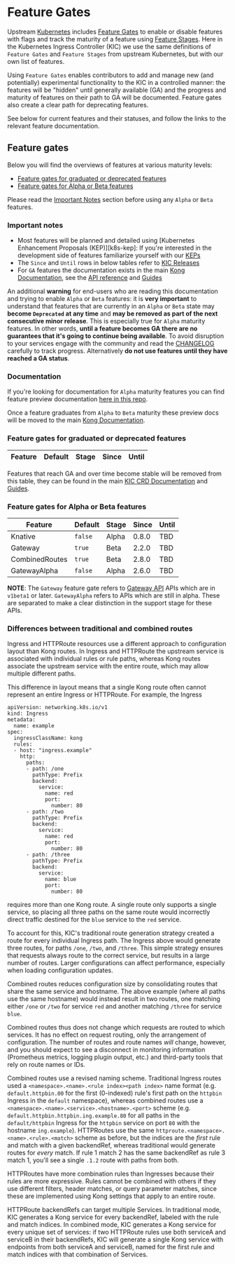 # Feature Gates

Upstream [Kubernetes][k8s] includes [Feature Gates][gates] to enable or disable features with flags and track the maturity of a feature using [Feature Stages][stages]. Here in the Kubernetes Ingress Controller (KIC) we use the same definitions of `Feature Gates` and `Feature Stages` from upstream Kubernetes, but with our own list of features.

Using `Feature Gates` enables contributors to add and manage new (and potentially) experimental functionality to the KIC in a controlled manner: the features will be "hidden" until generally available (GA) and the progress and maturity of features on their path to GA will be documented. Feature gates also create a clear path for deprecating features.

See below for current features and their statuses, and follow the links to the relevant feature documentation.

[k8s]:https://kubernetes.io
[gates]:https://kubernetes.io/docs/reference/command-line-tools-reference/feature-gates/
[stages]:https://kubernetes.io/docs/reference/command-line-tools-reference/feature-gates/#feature-stages

## Feature gates

Below you will find the overviews of features at various maturity levels:

- [Feature gates for graduated or deprecated features](#feature-gates-for-graduated-or-deprecated-features)
- [Feature gates for Alpha or Beta features](#feature-gates-for-alpha-or-beta-features)

Please read the [Important Notes](#important-notes) section before using any `Alpha` or `Beta` features.

### Important notes

- Most features will be planned and detailed using [Kubernetes Enhancement Proposals (KEP)][k8s-kep]: If you're interested in the development side of features familiarize yourself with our [KEPs][kic-keps]
- The `Since` and `Until` rows in below tables refer to [KIC Releases][releases]
- For `GA` features the documentation exists in the main [Kong Documentation][kong-docs], see the [API reference][api-ref] and [Guides][kic-guides]

An additional **warning** for end-users who are reading this documentation and trying to enable `Alpha` or `Beta` features: it is **very important** to understand that features that are currently in an `Alpha` or `Beta` state may **become `Deprecated` at any time** and **may be removed as part of the next consecutive minor release**. This is especially true for `Alpha` maturity features. In other words, **until a feature becomes GA there are no guarantees that it's going to continue being available**. To avoid disruption to your services engage with the community and read the [CHANGELOG](/CHANGELOG.md) carefully to track progress. Alternatively **do not use features until they have reached a GA status**.

[k8s-keps]:https://github.com/kubernetes/enhancements
[kic-keps]:https://github.com/Kong/kubernetes-ingress-controller/tree/main/keps
[releases]:https://github.com/Kong/kubernetes-ingress-controller/releases
[kong-docs]:https://github.com/Kong/docs.konghq.com
[api-ref]:https://docs.konghq.com/kubernetes-ingress-controller/latest/references/custom-resources/
[kic-guides]:https://docs.konghq.com/kubernetes-ingress-controller/latest/guides/overview/

### Documentation

If you're looking for documentation for `Alpha` maturity features you can find feature preview documentation [here in this repo](/FEATURE_PREVIEW_DOCUMENTATION.md).

Once a feature graduates from `Alpha` to `Beta` maturity these preview docs will be moved to the main [Kong Documentation][kong-docs].

[kong-docs]:https://github.com/kong/docs.konghq.com

### Feature gates for graduated or deprecated features

| Feature                    | Default | Stage      | Since | Until |
|----------------------------|---------|------------|-------|-------|

Features that reach GA and over time become stable will be removed from this table, they can be found in the main [KIC CRD Documentation][specs] and [Guides][guides].

[specs]:https://docs.konghq.com/kubernetes-ingress-controller/latest/references/custom-resources/
[guides]:https://docs.konghq.com/kubernetes-ingress-controller/latest/guides/overview/

### Feature gates for Alpha or Beta features

| Feature                | Default | Stage | Since | Until |
|------------------------|---------|-------|-------|-------|
| Knative                | `false` | Alpha | 0.8.0 | TBD   |
| Gateway                | `true`  | Beta  | 2.2.0 | TBD   |
| CombinedRoutes         | `true`  | Beta  | 2.8.0 | TBD   |
| GatewayAlpha           | `false` | Alpha | 2.6.0 | TBD   |

**NOTE**: The `Gateway` feature gate refers to [Gateway
 API](https://github.com/kubernetes-sigs/gateway-api) APIs which are in
 `v1beta1` or later. `GatewayAlpha` refers to APIs which are still in alpha.
 These are separated to make a clear distinction in the support stage for these
 APIs.

### Differences between traditional and combined routes

Ingress and HTTPRoute resources use a different approach to configuration layout
than Kong routes. In Ingress and HTTPRoute the upstream service is associated
with individual rules or rule paths, whereas Kong routes associate the upstream
service with the entire route, which may allow multiple different paths.

This difference in layout means that a single Kong route often cannot represent
an entire Ingress or HTTPRoute. For example, the Ingress

```
apiVersion: networking.k8s.io/v1
kind: Ingress
metadata:
  name: example
spec:
  ingressClassName: kong
  rules:
  - host: "ingress.example"
    http:
      paths:
      - path: /one
        pathType: Prefix
        backend:
          service:
            name: red
            port:
              number: 80
      - path: /two
        pathType: Prefix
        backend:
          service:
            name: red
            port:
              number: 80
      - path: /three
        pathType: Prefix
        backend:
          service:
            name: blue
            port:
              number: 80
```

requires more than one Kong route. A single route only supports a single
service, so placing all three paths on the same route would incorrectly direct
traffic destined for the `blue` service to the `red` service.

To account for this, KIC's traditional route generation strategy created a route
for every individual Ingress path. The Ingress above would generate three
routes, for paths `/one`, `/two`, and `/three`. This simple strategy ensures
that requests always route to the correct service, but results in a large number
of routes. Larger configurations can affect performance, especially when loading
configuration updates.

Combined routes reduces configuration size by consolidating routes that share
the same service and hostname. The above example (where all paths use the same
hostname) would instead result in two routes, one matching either `/one` or
`/two` for service `red` and another matching `/three` for service `blue`.

Combined routes thus does not change which requests are routed to which
services. It has no effect on request routing, only the arrangement of
configuration. The number of routes and route names _will_ change, however, and
you should expect to see a disconnect in monitoring information (Prometheus
metrics, logging plugin output, etc.) and third-party tools that rely on route
names or IDs.

Combined routes use a revised naming scheme. Traditional Ingress routes used a
`<namespace>.<name>.<rule index><path index>` name format (e.g.
`default.httpbin.00` for the first (0-indexed) rule's first path on the
`httpbin` Ingress in the `default` namespace), whereas combined routes use a
`<namespace>.<name>.<service>.<hostname>.<port>` scheme (e.g.
`default.httpbin.httpbin.ing.example.80` for all paths in the `default/httpbin`
Ingress for the `httpbin` service on port `80` with the hostname `ing.example`).
HTTPRoutes use the same `httproute.<namespace>.<name>.<rule>.<match>` scheme as
before, but the indices are the _first_ rule and match with a given backendRef,
whereas traditional would generate routes for _every_ match. If rule 1 match 2
has the same backendRef as rule 3 match 1, you'll see a single `.1.2` route with
paths from both.

HTTPRoutes have more combination rules than Ingresses because their rules are
more expressive. Rules cannot be combined with others if they use different
filters, header matches, or query parameter matches, since these are implemented
using Kong settings that apply to an entire route.

HTTPRoute backendRefs can target multiple Services. In traditional mode, KIC
generates a Kong service for every backendRef, labeled with the rule and match
indices. In combined mode, KIC generates a Kong service for every unique set of
services: if two HTTPRoute rules use both serviceA and serviceB in their
backendRefs, KIC will generate a single Kong service with endpoints from both
serviceA and serviceB, named for the first rule and match indices with that
combination of Services.
